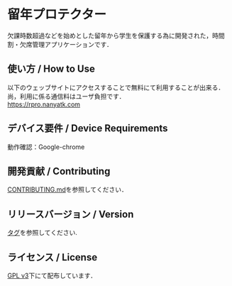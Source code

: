 # 留年プロテクター
欠課時数超過などを始めとした留年から学生を保護する為に開発された，時間割・欠席管理アプリケーションです．

## 使い方 / How to Use
以下のウェッブサイトにアクセスすることで無料にて利用することが出来る．尚，利用に係る通信料はユーザ負担です．  
https://rpro.nanyatk.com

## デバイス要件 / Device Requirements
動作確認：Google-chrome

## 開発貢献 / Contributing
[CONTRIBUTING.md](/CONTRIBUTING.md)を参照してください．

## リリースバージョン / Version
[タグ](https://github.com/NanyaTK/255_RPRO/tags)を参照してください.

## ライセンス / License
[GPL v3](/LICENSE)下にて配布しています．